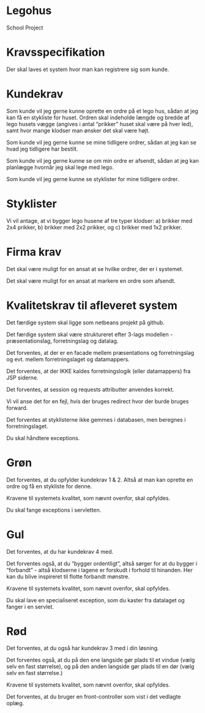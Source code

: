 # Legohus
School Project

# Kravsspecifikation

Der skal laves et system hvor man kan registrere sig som kunde.

# Kundekrav

Som kunde vil jeg gerne kunne oprette en ordre på et lego hus, sådan at jeg kan få en stykliste for huset. Ordren skal indeholde længde og bredde af lego husets vægge (angives i antal “prikker” huset skal være på hver led), samt hvor mange klodser man ønsker det skal være højt.

Som kunde vil jeg gerne kunne se mine tidligere ordrer, sådan at jeg kan se hvad jeg tidligere har bestilt.

Som kunde vil jeg gerne kunne se om min ordre er afsendt, sådan at jeg kan planlægge hvornår jeg skal lege med lego.

Som kunde vil jeg gerne kunne se styklister for mine tidligere ordrer.

# Styklister

Vi vil antage, at vi bygger lego husene af tre typer klodser: a) brikker med 2x4 prikker, b) brikker med 2x2 prikker, og c) brikker med 1x2 prikker.

# Firma krav

Det skal være muligt for en ansat at se hvilke ordrer, der er i systemet.

Det skal være muligt for en ansat at markere en ordre som afsendt.

# Kvalitetskrav til afleveret system

Det færdige system skal ligge som netbeans projekt på github.

Det færdige system skal være struktureret efter 3-lags modellen - præsentationslag, forretningslag og datalag.

Det forventes, at der er en facade mellem præsentations og forretningslag og evt. mellem forretningslaget og datamappers.

Det forventes, at der IKKE kaldes forretningslogik (eller datamappers) fra JSP siderne.

Det forventes, at session og requests attributter anvendes korrekt.

Vi vil anse det for en fejl, hvis der bruges redirect hvor der burde bruges forward.

Det forventes at styklisterne ikke gemmes i databasen, men beregnes i forretningslaget.

Du skal håndtere exceptions.

# Grøn

Det forventes, at du opfylder kundekrav 1 & 2. Altså at man kan oprette en ordre og få en stykliste for denne.

Kravene til systemets kvalitet, som nævnt ovenfor, skal opfyldes.

Du skal fange exceptions i servletten.

# Gul

Det forventes, at du har kundekrav 4 med.

Det forventes også, at du “bygger ordentligt”, altså sørger for at du bygger i “forbandt” - altså klodserne i lagene er forskudt i  forhold til hinanden. Her kan du blive inspireret til flotte forbandt mønstre.

Kravene til systemets kvalitet, som nævnt ovenfor, skal opfyldes.

Du skal lave en specialiseret exception, som du kaster fra datalaget og fanger i en servlet.

# Rød

Det forventes, at du også har kundekrav 3 med i din løsning.

Det forventes også, at du på den ene langside gør plads til et vindue (vælg selv en fast størrelse), og på den anden langside gør plads til en dør (vælg selv en fast størrelse.)

Kravene til systemets kvalitet, som nævnt ovenfor, skal opfyldes.

Det forventes, at du bruger en front-controller som vist i det vedlagte oplæg.
